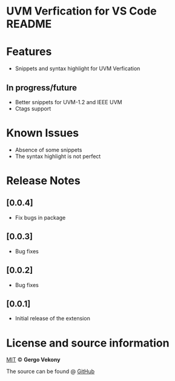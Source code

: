 # UVM Verfication for VS Code README

# Features

* Snippets and syntax highlight for UVM Verfication
## In progress/future
* Better  snippets for UVM-1.2 and IEEE UVM
* Ctags support



# Known Issues

* Absence of some snippets
* The syntax highlight is not perfect



# Release Notes
## [0.0.4]
* Fix bugs in package
## [0.0.3]
* Bug fixes
## [0.0.2]

* Bug fixes
## [0.0.1]

* Initial release of the extension

# License and source information

[MIT](https://github.com/gvekony/sv-1800-2012/blob/master/LICENSE.md) &copy; **Gergo Vekony**

The source can be found @ [GitHub](https://github.com/gvekony/sv-1800-2012)
